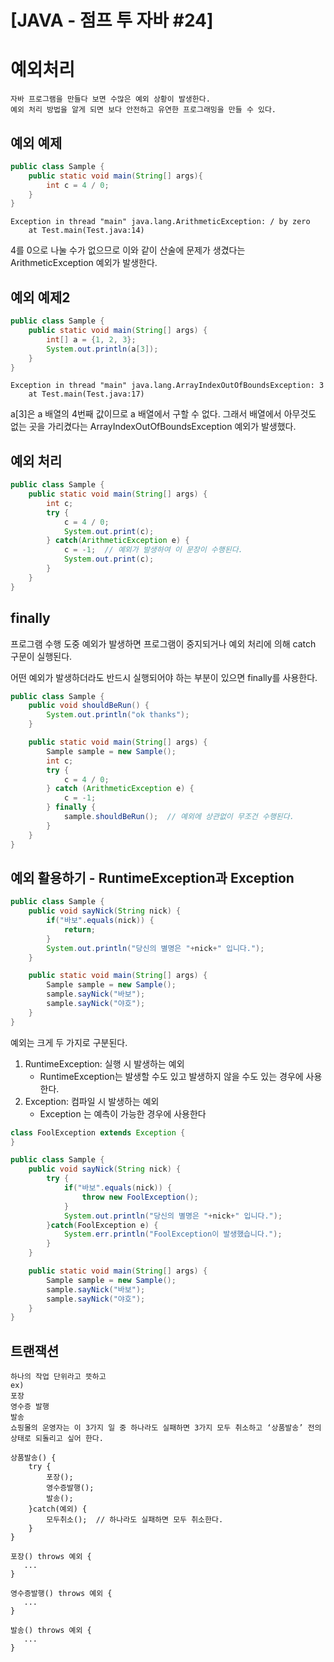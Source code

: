 # [JAVA - 점프 투 자바 #24] 

# 예외처리
```
자바 프로그램을 만들다 보면 수많은 예외 상황이 발생한다. 
예외 처리 방법을 알게 되면 보다 안전하고 유연한 프로그래밍을 만들 수 있다.
```
## 예외 예제 
```java
public class Sample {
    public static void main(String[] args){
        int c = 4 / 0;
    }
}
```
```
Exception in thread "main" java.lang.ArithmeticException: / by zero
    at Test.main(Test.java:14)
```
4를 0으로 나눌 수가 없으므로 이와 같이 산술에 문제가 생겼다는 ArithmeticException 예외가 발생한다.
## 예외 예제2
```java
public class Sample {
    public static void main(String[] args) {
        int[] a = {1, 2, 3};
        System.out.println(a[3]);
    }
}    
```
```
Exception in thread "main" java.lang.ArrayIndexOutOfBoundsException: 3
    at Test.main(Test.java:17)
```
a[3]은 a 배열의 4번째 값이므로 a 배열에서 구할 수 없다. 그래서 배열에서 아무것도 없는 곳을 가리켰다는 ArrayIndexOutOfBoundsException 예외가 발생했다.

## 예외 처리
```java
public class Sample {
    public static void main(String[] args) {
        int c;
        try {
            c = 4 / 0;
            System.out.print(c);
        } catch(ArithmeticException e) {
            c = -1;  // 예외가 발생하여 이 문장이 수행된다.
            System.out.print(c);
        }
    }
}
```
## finally
프로그램 수행 도중 예외가 발생하면 프로그램이 중지되거나 예외 처리에 의해 catch 구문이 실행된다.

어떤 예외가 발생하더라도 반드시 실행되어야 하는 부분이 있으면 finally를 사용한다.
```java
public class Sample {
    public void shouldBeRun() {
        System.out.println("ok thanks");
    }

    public static void main(String[] args) {
        Sample sample = new Sample();
        int c;
        try {
            c = 4 / 0;
        } catch (ArithmeticException e) {
            c = -1;
        } finally {
            sample.shouldBeRun();  // 예외에 상관없이 무조건 수행된다.
        }
    }
}
```
## 예외 활용하기 - RuntimeException과 Exception
```java
public class Sample {
    public void sayNick(String nick) {
        if("바보".equals(nick)) {
            return;
        }
        System.out.println("당신의 별명은 "+nick+" 입니다.");
    }

    public static void main(String[] args) {
        Sample sample = new Sample();
        sample.sayNick("바보");
        sample.sayNick("야호");
    }
}
```
예외는 크게 두 가지로 구분된다.

1. RuntimeException: 실행 시 발생하는 예외
    -   RuntimeException는 발생할 수도 있고 발생하지 않을 수도 있는 경우에 사용한다.
2. Exception: 컴파일 시 발생하는 예외
    -   Exception 는 예측이 가능한 경우에 사용한다

```java
class FoolException extends Exception {
}

public class Sample {
    public void sayNick(String nick) {
        try {
            if("바보".equals(nick)) {
                throw new FoolException();
            }
            System.out.println("당신의 별명은 "+nick+" 입니다.");
        }catch(FoolException e) {
            System.err.println("FoolException이 발생했습니다.");
        }
    }

    public static void main(String[] args) {
        Sample sample = new Sample();
        sample.sayNick("바보");
        sample.sayNick("야호");
    }
}
```
## 트랜잭션
```
하나의 작업 단위라고 뜻하고
ex)
포장
영수증 발행
발송
쇼핑몰의 운영자는 이 3가지 일 중 하나라도 실패하면 3가지 모두 취소하고 ‘상품발송’ 전의 상태로 되돌리고 싶어 한다.

상품발송() {
    try {
        포장();
        영수증발행();
        발송();
    }catch(예외) {
        모두취소();  // 하나라도 실패하면 모두 취소한다.
    }
}

포장() throws 예외 {
   ...
}

영수증발행() throws 예외 {
   ...
}

발송() throws 예외 {
   ...
}
```